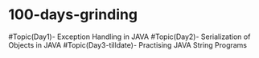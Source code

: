 # 100-days-grinding
#Topic(Day1)- Exception Handling in JAVA
#Topic(Day2)- Serialization of Objects in JAVA
#Topic(Day3-tilldate)- Practising JAVA String Programs

